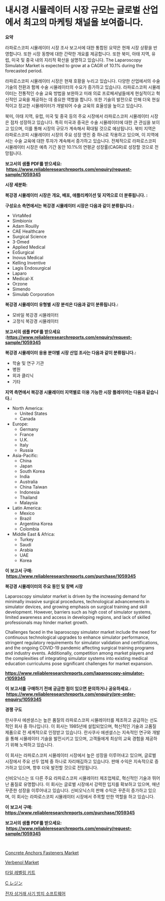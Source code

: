 <p><h1>내시경 시뮬레이터 시장 규모는 글로벌 산업에서 최고의 마케팅 채널을 보여줍니다.</h1></p><p><strong>요약</strong></p>
<p><p>라파로스코피 시뮬레이터 시장 조사 보고서에 대한 통합된 요약은 현재 시장 상황을 반영합니다. 또한 시장 동향에 대한 간략한 개요를 제공합니다. 또한 북미, 아태 지역, 유럽, 미국 및 중국 내의 지리적 확산을 설명하고 있습니다.  The Laparoscopy Simulator Market is expected to grow at a CAGR of 10.1% during the forecasted period.</p><p>라파로스코피 시뮬레이터 시장은 현재 호황을 누리고 있습니다. 다양한 산업에서의 수술 기술의 전환과 함께 수술 시뮬레이터의 수요가 증가하고 있습니다. 라파로스코피 시뮬레이터는 전통적인 수술 교육 방법을 보완하고 미래 의료 프로페셔널들에게 현실적이고 혁신적인 교육을 제공하는 데 중요한 역할을 합니다. 또한 기술의 발전으로 인해 더욱 현실적이고 정교한 시뮬레이터가 개발되어 수술 교육의 효율성을 높이고 있습니다.</p><p>북미, 아태 지역, 유럽, 미국 및 중국 등의 주요 시장에서 라파로스코피 시뮬레이터 시장은 점차 성장하고 있습니다. 특히 미국과 중국은 수술 시뮬레이터에 대한 큰 관심을 보이고 있으며, 이를 통해 시장의 규모가 계속해서 확대될 것으로 예상됩니다. 북미 지역은 라파로스코피 시뮬레이터 시장의 주요 성장 엔진 중 하나로 작용하고 있으며, 이 지역에서는 수술 교육에 대한 투자가 계속해서 증가하고 있습니다. 전체적으로 라파로스코피 시뮬레이터 시장은 예측 기간 동안 10.1%의 연평균 성장률(CAGR)로 성장할 것으로 전망됩니다.</p></p>
<p><strong>보고서의 샘플 PDF를 받으세요: &nbsp;<a href="https://www.reliableresearchreports.com/enquiry/request-sample/1059345">https://www.reliableresearchreports.com/enquiry/request-sample/1059345</a></strong></p>
<p><strong>시장 세분화:</strong></p>
<p><strong> 복강경 시뮬레이터 시장은 개요, 배포, 애플리케이션 및 지역으로 더 분류됩니다. :</strong></p>
<p><strong>구성요소 측면에서는 복강경 시뮬레이터 시장은 다음과 같이 분류됩니다.:</strong></p>
<p><ul><li>VirtaMed</li><li>Simbionix</li><li>Adam Rouilly</li><li>CAE Healthcare</li><li>Surgical Science</li><li>3-Dmed</li><li>Applied Medical</li><li>EoSurgical</li><li>Inovus Medical</li><li>Kelling Inventive</li><li>Lagis Endosurgical</li><li>Laparo</li><li>Medical-X</li><li>Orzone</li><li>Simendo</li><li>Simulab Corporation</li></ul></p>
<p><strong> 복강경 시뮬레이터 유형별 시장 분석은 다음과 같이 분류됩니다.:</strong></p>
<p><ul><li>모바일 복강경 시뮬레이터</li><li>고정식 복강경 시뮬레이터</li></ul></p>
<p><strong>보고서의 샘플 PDF를 받으세요 :<a href="https://www.reliableresearchreports.com/enquiry/request-sample/1059345">https://www.reliableresearchreports.com/enquiry/request-sample/1059345</a></strong></p>
<p><strong> 복강경 시뮬레이터 응용 분야별 시장 산업 조사는 다음과 같이 분류됩니다.:</strong></p>
<p><ul><li>학술 및 연구 기관</li><li>병원</li><li>외과 클리닉</li><li>기타</li></ul></p>
<p><strong>지역 측면에서 복강경 시뮬레이터 지역별로 이용 가능한 시장 플레이어는 다음과 같습니다.:</strong></p>
<p><ul>
    <li>
        North America:
        <ul>
            <li>United States</li>
            <li>Canada</li>
        </ul>
    </li>
    <li>
        Europe:
        <ul>
            <li>Germany</li>
            <li>France</li>
            <li>U.K.</li>
            <li>Italy</li>
            <li>Russia</li>
        </ul>
    </li>
    <li>
        Asia-Pacific:
        <ul>
            <li>China</li>
            <li>Japan</li>
            <li>South Korea</li>
            <li>India</li>
            <li>Australia</li>
            <li>China Taiwan</li>
            <li>Indonesia</li>
            <li>Thailand</li>
            <li>Malaysia</li>
        </ul>
    </li>
    <li>
        Latin America:
        <ul>
            <li>Mexico</li>
            <li>Brazil</li>
            <li>Argentina Korea</li>
            <li>Colombia</li>
        </ul>
    </li>
    <li>
        Middle East & Africa:
        <ul>
            <li>Turkey</li>
            <li>Saudi</li>
            <li>Arabia</li>
            <li>UAE</li>
            <li>Korea</li>
        </ul>
    </li>
    </ul></p>
<p><strong>이 보고서 구매: &nbsp;<a href="https://www.reliableresearchreports.com/purchase/1059345">https://www.reliableresearchreports.com/purchase/1059345</a></strong></p>
<p><strong>복강경 시뮬레이터의 주요 동인 및 장벽 시장</strong></p>
<p><p>Laparoscopy simulator market is driven by the increasing demand for minimally invasive surgical procedures, technological advancements in simulator devices, and growing emphasis on surgical training and skill development. However, barriers such as high cost of simulator systems, limited awareness and access in developing regions, and lack of skilled professionals may hinder market growth.</p><p>Challenges faced in the laparoscopy simulator market include the need for continuous technological upgrades to enhance simulator performance, stringent regulatory requirements for simulator validation and certifications, and the ongoing COVID-19 pandemic affecting surgical training programs and industry events. Additionally, competition among market players and the complexities of integrating simulator systems into existing medical education curriculums pose significant challenges for market expansion.</p></p>
<p><strong><a href="https://www.reliableresearchreports.com/laparoscopy-simulator-r1059345">https://www.reliableresearchreports.com/laparoscopy-simulator-r1059345</a></strong></p>
<p><strong>이 보고서를 구매하기 전에 궁금한 점이 있으면 문의하거나 공유하세요.: &nbsp;<a href="https://www.reliableresearchreports.com/enquiry/pre-order-enquiry/1059345">https://www.reliableresearchreports.com/enquiry/pre-order-enquiry/1059345</a></strong></p>
<p><strong>경쟁 구도</strong></p>
<p><p>란사쿠사 에센셜스는 높은 품질의 라파로스코피 시뮬레이터를 제조하고 공급하는 선도적인 회사 중 하나입니다. 이 회사는 1985년에 설립되었으며, 혁신적인 기술과 고품질 제품으로 전 세계적으로 인정받고 있습니다. 란사쿠사 에센셜스는 지속적인 연구와 개발을 통해 시뮬레이터 기술을 발전시키고 있으며, 고객들에게 최상의 교육 경험을 제공하기 위해 노력하고 있습니다.</p><p>이 회사는 라파로스코피 시뮬레이터 시장에서 높은 성장을 이루어내고 있으며, 글로벌 시장에서 주요 선두 업체 중 하나로 자리매김하고 있습니다. 판매 수익은 지속적으로 증가하고 있으며, 향후 더욱 발전할 것으로 전망됩니다.</p><p>신비오닉스는 또 다른 주요 라파로스코피 시뮬레이터 제조업체로, 혁신적인 기술과 뛰어난 품질로 유명합니다. 이 회사는 글로벌 시장에서 강력한 입지를 확보하고 있으며, 매년 꾸준한 성장을 이루어내고 있습니다. 신비오닉스의 판매 수익은 꾸준히 증가하고 있으며, 이 회사는 라파로스코피 시뮬레이터 시장에서 주목할 만한 역할을 하고 있습니다.</p></p>
<p><strong>이 보고서 구매: &nbsp; <a href="https://www.reliableresearchreports.com/purchase/1059345">https://www.reliableresearchreports.com/purchase/1059345</a></strong></p>
<p><strong>보고서의 샘플 PDF를 받으세요: &nbsp;<a href="https://www.reliableresearchreports.com/enquiry/request-sample/1059345">https://www.reliableresearchreports.com/enquiry/request-sample/1059345</a></strong><strong></strong></p>
<p>&nbsp;</p>
<p><p><a href="https://github.com/marloy8/Market-Research-Report-List-3/blob/main/concrete-anchors-fasteners-market.md">Concrete Anchors Fasteners Market</a></p><p><a href="https://issuu.com/reportprime-2/docs/verbenol-market-size-2030.pptx">Verbenol Market</a></p><p><a href="https://github.com/vseigx30c9a1j/Market-Research-Report-List-1/blob/main/917348427290.md">타일 레벨링 키트</a></p><p><a href="https://github.com/EthanMorar2011/Market-Research-Report-List-1/blob/main/562251927297.md">C レジン</a></p><p><a href="https://github.com/plelbej847484502/Market-Research-Report-List-1/blob/main/415687627289.md">전자 상거래 사기 방지 소프트웨어</a></p></p>